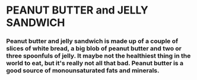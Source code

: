 # PEANUT BUTTER and JELLY SANDWICH

### Peanut butter and jelly sandwich is made up of a couple of slices of white bread, a big blob of peanut butter and two or three spoonfuls of jelly. It maybe not the healthiest thing in the world to eat, but it's really not all that bad. Peanut butter is a good source of monounsaturated fats and minerals.
